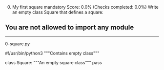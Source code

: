 0. My first square
mandatory
Score: 0.0% (Checks completed: 0.0%)
Write an empty class Square that defines a square:

You are not allowed to import any module
-------------------------------------------------------
------------------------------------------------------
0-square.py

#!/usr/bin/python3
"""Contains empty class"""

class Square:
	"""An empty square class"""
	pass
